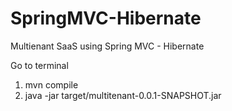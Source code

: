 # SpringMVC-Hibernate
Multienant SaaS using Spring MVC - Hibernate

Go to terminal

1) mvn compile
2) java -jar target/multitenant-0.0.1-SNAPSHOT.jar
